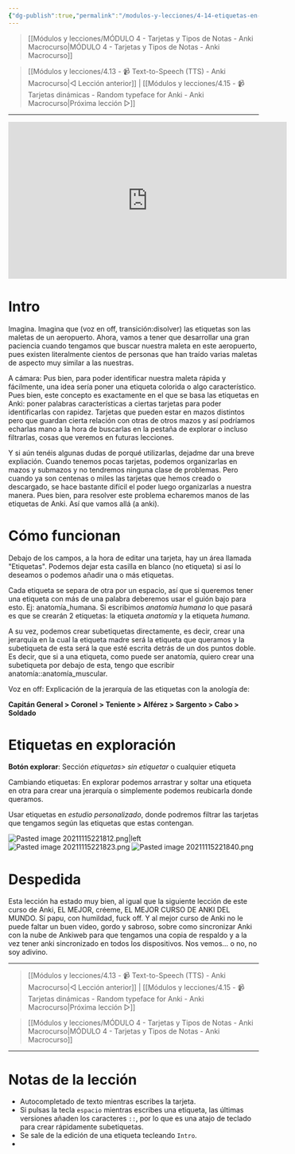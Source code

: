 ```yaml
---
{"dg-publish":true,"permalink":"/modulos-y-lecciones/4-14-etiquetas-en-tarjetas-anki-macrocurso/","noteIcon":""}
---
```



> [[Módulos y lecciones/MÓDULO 4 - Tarjetas y Tipos de Notas - Anki Macrocurso\|MÓDULO 4 - Tarjetas y Tipos de Notas - Anki Macrocurso]]

> [[Módulos y lecciones/4.13 - 📹 Text-to-Speech (TTS) - Anki Macrocurso\|◁ Lección anterior]] | [[Módulos y lecciones/4.15 - 📹 Tarjetas dinámicas - Random typeface for Anki - Anki Macrocurso\|Próxima lección ▷]]

---
<div class="marco-yt"><iframe width="560" height="315" src="https://www.youtube.com/embed/_lCBjRfRhZw" title="YouTube video player" frameborder="0" allow="accelerometer; autoplay; clipboard-write; encrypted-media; gyroscope; picture-in-picture" allowfullscreen></iframe></div>

# Intro

Imagina. Imagina que (voz en off, transición:disolver) las etiquetas son las maletas de un aeropuerto. Ahora, vamos a tener que desarrollar una gran paciencia cuando tengamos que buscar nuestra maleta en este aeropuerto, pues existen literalmente cientos de personas que han traído varias maletas de aspecto muy similar a las nuestras.

A cámara: Pus bien, para poder identificar nuestra maleta rápida y fácilmente, una idea sería poner una etiqueta colorida o algo característico. Pues bien, este concepto es exactamente en el que se basa las etiquetas en Anki: poner palabras características a ciertas tarjetas para poder identificarlas con rapidez. Tarjetas que pueden estar en mazos distintos pero que guardan cierta relación con otras de otros mazos y así podríamos echarlas mano a la hora de buscarlas en la pestaña de explorar o incluso filtrarlas, cosas que veremos en futuras lecciones.

Y si aún tenéis algunas dudas de porqué utilizarlas, dejadme dar una breve expliación. Cuando tenemos pocas tarjetas, podemos organizarlas en mazos y submazos y no tendremos ninguna clase de problemas. Pero cuando ya son centenas o miles las tarjetas que hemos creado o descargado, se hace bastante difícil el poder luego organizarlas a nuestra manera. Pues bien, para resolver este problema echaremos manos de las etiquetas de Anki. Así que vamos allá (a anki).

# Cómo funcionan

Debajo de los campos, a la hora de editar una tarjeta, hay un área llamada "Etiquetas". Podemos dejar esta casilla en blanco (no etiqueta) si así lo deseamos o podemos añadir una o más etiquetas.

Cada etiqueta se separa de otra por un espacio, así que si queremos tener una etiqueta con más de una palabra deberemos usar el guión bajo para esto. Ej: anatomía_humana. Si escribimos _anatomía humana_ lo que pasará es que se crearán 2 etiquetas: la etiqueta _anatomía_ y la etiqueta _humana._

A su vez, podemos crear subetiquetas directamente, es decir, crear una jerarquía en la cual la etiqueta madre será la etiqueta que queramos y la subetiqueta de esta será la que esté escrita detrás de un dos puntos doble. Es decir, que si a una etiqueta, como puede ser anatomía, quiero crear una subetiqueta por debajo de esta, tengo que escribir anatomía::anatomía_muscular.

Voz en off: Explicación de la jerarquía de las etiquetas con la anología de:

**Capitán General > Coronel > Teniente > Alférez > Sargento > Cabo > Soldado**

# Etiquetas en exploración

**Botón explorar**: Sección _etiquetas> sin etiquetar_ o cualquier etiqueta

Cambiando etiquetas: En explorar podemos arrastrar y soltar una etiqueta en otra para crear una jerarquía o simplemente podemos reubicarla donde queramos.

Usar etiquetas en _estudio personalizado_, donde podremos filtrar las tarjetas que tengamos según las etiquetas que estas contengan.

![Pasted image 20211115221812.png|left](/img/user/ANEXOS/Pasted%20image%2020211115221812.png) ![Pasted image 20211115221823.png](/img/user/ANEXOS/Pasted%20image%2020211115221823.png) ![Pasted image 20211115221840.png](/img/user/ANEXOS/Pasted%20image%2020211115221840.png)

# Despedida

Esta lección ha estado muy bien, al igual que la siguiente lección de este curso de Anki, EL MEJOR, créeme, EL MEJOR CURSO DE ANKI DEL MUNDO. Sí papu, con humildad, fuck off. Y al mejor curso de Anki no le puede faltar un buen video, gordo y sabroso, sobre como sincronizar Anki con la nube de Ankiweb para que tengamos una copia de respaldo y a la vez tener anki sincronizado en todos los dispositivos. Nos vemos… o no, no soy adivino.


---

> [[Módulos y lecciones/4.13 - 📹 Text-to-Speech (TTS) - Anki Macrocurso\|◁ Lección anterior]] | [[Módulos y lecciones/4.15 - 📹 Tarjetas dinámicas - Random typeface for Anki - Anki Macrocurso\|Próxima lección ▷]]

> [[Módulos y lecciones/MÓDULO 4 - Tarjetas y Tipos de Notas - Anki Macrocurso\|MÓDULO 4 - Tarjetas y Tipos de Notas - Anki Macrocurso]]

---

# Notas de la lección
- Autocompletado de texto mientras escribes la tarjeta.
- Si pulsas la tecla `espacio` mientras escribes una etiqueta, las últimas versiones añaden los caracteres `::`, por lo que es una atajo de teclado para crear rápidamente subetiquetas.
- Se sale de la edición de una etiqueta tecleando `Intro`.
- 
